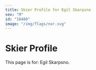 ```yaml
---
title: Skier Profile for Egil Skarpsno
sex: "M"
id: "18400"
image: "/img/flags/nor.svg" 
---
```


# Skier Profile

This page is for: Egil Skarpsno.
    
